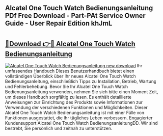 ## Alcatel One Touch Watch Bedienungsanleitung PDf Free Download - Part-PAt Service Owner Guide - User Repair Edition khJmL

# <h2><a href="http://df2pdy.blite.top/?on=Alcatel+One+Touch+Watch+Bedienungsanleitung">🔗Download 👉🔴 Alcatel One Touch Watch Bedienungsanleitung</a></h2>

[![Alcatel One Touch Watch Bedienungsanleitung new download](https://i.imgur.com/lujVjoI.png)](http://df2pdy.blite.top/?on=Alcatel+One+Touch+Watch+Bedienungsanleitung)
Ihr umfassendes Handbuch Dieses Benutzerhandbuch bietet einen vollständigen Überblick über Ihr neues Alcatel One Touch Watch Bedienungsanleitung, einschließlich Tipps zu Installation, Betrieb, Wartung und Fehlerbehebung. Bevor Sie Ihr Alcatel One Touch Watch Bedienungsanleitung verwenden, nehmen Sie sich bitte einen Moment Zeit, um dieses Handbuch sorgfältig zu lesen. Es enthält detaillierte Anweisungen zur Einrichtung des Produkts sowie Informationen zur Verwendung der verschiedenen Funktionen und Möglichkeiten. Dieser Alcatel One Touch Watch Bedienungsanleitung ist mit einer Fülle von Funktionen ausgestattet, die Ihr tägliches Leben verbessern. Engagierter Kundensupport Alcatel One Touch Watch BedienungsanleitungDD. Wir sind bestrebt, Sie persönlich und zeitnah zu unterstützen.
